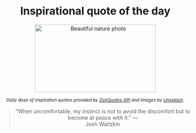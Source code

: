 
<div align="center">

# Inspirational quote of the day

<img src="./data/photo.jpeg" alt="Beautiful nature photo" width="320" height="180">

<sub><i>Daily dose of inspiration quotes provided by [ZenQuotes API](https://zenquotes.io/) and images by [Unsplash](https://unsplash.com/).</i></sub>


<blockquote>&ldquo;When uncomfortable, my instinct is not to avoid the discomfort but to become at peace with it.&rdquo; &mdash; <footer>Josh Waitzkin</footer></blockquote>

</div>
